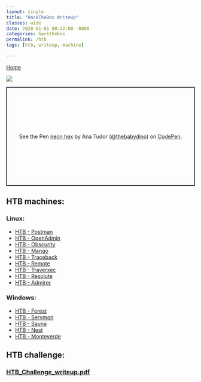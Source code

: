 ```yaml
---
layout: single
title: "HackTheBox Writeup"
classes: wide
date: 2020-01-01 00:22:00 -0000
categories: hackthebox
permalink: /htb
tags: [htb, writeup, machine]

---
```

[Home](/faisalfs10x.github.io/index)  

[ ![](https://www.hackthebox.eu/badge/image/133269)](https://www.hackthebox.eu/profile/133269)


<p class="codepen" data-height="265" data-theme-id="light" data-default-tab="js,result" data-user="thebabydino" data-slug-hash="zGmdep" style="height: 265px; box-sizing: border-box; display: flex; align-items: center; justify-content: center; border: 2px solid; margin: 1em 0; padding: 1em;" data-pen-title="neon hex">
  <span>See the Pen <a href="https://codepen.io/thebabydino/pen/zGmdep">
  neon hex</a> by Ana Tudor (<a href="https://codepen.io/thebabydino">@thebabydino</a>)
  on <a href="https://codepen.io">CodePen</a>.</span>
</p>
<script async src="https://static.codepen.io/assets/embed/ei.js"></script>

## HTB machines:
### Linux:
  - [HTB - Postman](/htb/htbPostman)
  - [HTB - OpenAdmin](/htb/htbOpenadmin)
  - [HTB - Obscurity](/htb/htbObscurity)
  - [HTB - Mango](/htb/htbMango)
  - [HTB - Traceback](/htb/htbTraceback) 
  - [HTB - Remote](/htb/htbRemote) 
  - [HTB - Traverxec](/htb/htbTraverxec)
  - [HTB - Resolute](/htb/htbResolute)
  - [HTB - Admirer](/htb/htbAdmirer)


### Windows:
  - [HTB - Forest](/htb/htbForest)
  - [HTB - Servmon](/htb/htbServmon)
  - [HTB - Sauna](/htb/htbSauna)
  - [HTB - Nest](/htb/htbNest)
  - [HTB - Monteverde](/htb/htbMonteverde)
  
  
  
## HTB challenge:
### [HTB_Challenge_writeup.pdf](https://raw.githubusercontent.com/faisalfs10x/HACKING-TECHNIQUES-AND-PREVENTION-finalProject-HackTheBox-writeup/master/HTB_Challenges_Writeup.pdf)
